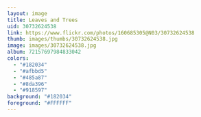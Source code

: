 ```yaml
---
layout: image
title: Leaves and Trees
uid: 30732624538
link: https://www.flickr.com/photos/160685305@N03/30732624538
thumb: images/thumbs/30732624538.jpg
image: images/30732624538.jpg
album: 72157697984833042
colors: 
  - "#182034"
  - "#afbbd5"
  - "#485a87"
  - "#8da396"
  - "#918597"
background: "#182034"
foreground: "#FFFFFF"
---
```


